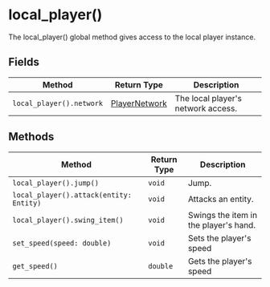 # local_player()

The local_player() global method gives access to the local player instance.

## Fields

| Method                   | Return Type                                 | Description                        |
|--------------------------|---------------------------------------------|------------------------------------|
| `local_player().network` | [PlayerNetwork](../types/player_network.md) | The local player's network access. |

## Methods

| Method                                  | Return Type | Description                           |
|-----------------------------------------|-------------|---------------------------------------|
| `local_player().jump()`                 | `void`      | Jump.                                 |
| `local_player().attack(entity: Entity)` | `void`      | Attacks an entity.                    |
| `local_player().swing_item()`           | `void`      | Swings the item in the player's hand. |
| `set_speed(speed: double)`              | `void`      | Sets the player's speed               |
| `get_speed()`                           | `double`    | Gets the player's speed               |
